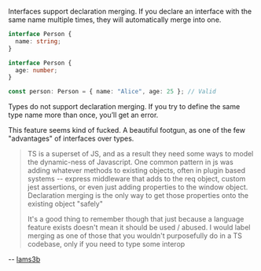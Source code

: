 Interfaces support declaration merging. If you declare an interface with the same name multiple times, they will automatically merge into one.

```ts
interface Person {
  name: string;
}

interface Person {
  age: number;
}

const person: Person = { name: "Alice", age: 25 }; // Valid
```

 Types do not support declaration merging. If you try to define the same type name more than once, you’ll get an error.

This feature seems kind of fucked. A beautiful footgun, as one of the few "advantages" of interfaces over types.

> TS is a superset of JS, and as a result they need some ways to model the dynamic-ness of Javascript. One common pattern in js was adding whatever methods to existing objects, often in plugin based systems -- express middleware that adds to the req object, custom jest assertions, or even just adding properties to the window object. Declaration merging is the only way to get those properties onto the existing object "safely"
> 
> It's a good thing to remember though that just because a language feature exists doesn't mean it should be used / abused. I would label merging as one of those that you wouldn't purposefully do in a TS codebase, only if you need to type some interop

-- [lams3b](https://www.reddit.com/r/typescript/comments/rbw0db/what_is_the_use_case_for_declaration_merging/hnqo6q7/)
